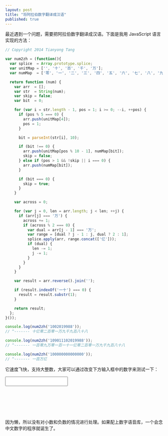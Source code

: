 ```yaml
---
layout: post
title: "将阿拉伯数字翻译成汉语"
published: true
---
```


最近遇到一个问题，需要把阿拉伯数字翻译成汉语。下面是我用 JavaScript 语言实现的方法：

```javascript
// Copyright 2014 Tianyong Tang

var num2zh = (function(){
  var splice  = Array.prototype.splice;
  var unitMap = ['', '十', '百', '千', '万'];
  var numMap  = ['零', '一', '二', '三', '四', '五', '六', '七', '八', '九'];

  return function (num) {
    var arr  = [];
    var str  = String(num);
    var skip = false;
    var bit  = 0;

    for (var i = str.length - 1, pos = 1; i >= 0; --i, ++pos) {
      if (pos % 5 === 0) {
        arr.push(unitMap[4]);
        pos = 1;
      }

      bit = parseInt(str[i], 10);

      if (bit !== 0) {
        arr.push(unitMap[pos % 10 - 1], numMap[bit]);
        skip = false;
      } else if (pos > 1 && !skip || i === 0) {
        arr.push(numMap[bit]);
      }

      if (bit === 0) {
        skip = true;
      }
    }

    var across = 0;

    for (var j = 0, len = arr.length; j < len; ++j) {
      if (arr[j] === '万') {
        across += 1;
        if (across % 2 === 0) {
          var dual = arr[j - 1] === '万';
          var range = [dual ? j - 1 : j, dual ? 2 : 1];
          splice.apply(arr, range.concat(['亿']));
          if (dual) {
            len -= 1;
            j -= 1;
          }
        }
      }
    }

    var result = arr.reverse().join('');

    if (result.indexOf('一十') === 0) {
      result = result.substr(1);
    }

    return result;
  };
}());

console.log(num2zh('1002019988'));
// ^------- 十亿零二百零一万九千九百八十八

console.log(num2zh('109011102019988'));
// ^------- 一百零九万零一百一十一亿零二百零一万九千九百八十八

console.log(num2zh('100000000000000'));
// ^------- 一百万亿
```

它速度飞快，支持大整数，大家可以通过改变下方输入框中的数字来测试一下：

<input type="text" style="height: 30px; width: 200px; font-size: 14px; padding: 0 5px;" id="arab"><br/>
<span id="zh" style="color: #999988; font-style: italic; display: block; height: 80px; margin-top: 10px; overflow: auto;"></span>

<script src="//cdn.staticfile.org/jquery/1.9.1/jquery.js"></script>

<script type="text/javascript">
// Copyright 2014 Tianyong Tang

var num2zh = (function(){
  var splice  = Array.prototype.splice;
  var unitMap = ['', '十', '百', '千', '万'];
  var numMap  = ['零', '一', '二', '三', '四', '五', '六', '七', '八', '九'];

  return function (num) {
    var arr  = [];
    var str  = String(num);
    var skip = false;
    var bit  = 0;

    for (var i = str.length - 1, pos = 1; i >= 0; --i, ++pos) {
      if (pos % 5 === 0) {
        arr.push(unitMap[4]);
        pos = 1;
      }

      bit = parseInt(str[i], 10);

      if (bit !== 0) {
        arr.push(unitMap[pos % 10 - 1], numMap[bit]);
        skip = false;
      } else if (pos > 1 && !skip || i === 0) {
        arr.push(numMap[bit]);
      }

      if (bit === 0) {
        skip = true;
      }
    }

    var across = 0;

    for (var j = 0, len = arr.length; j < len; ++j) {
      if (arr[j] === '万') {
        across += 1;
        if (across % 2 === 0) {
          var dual = arr[j - 1] === '万';
          var range = [dual ? j - 1 : j, dual ? 2 : 1];
          splice.apply(arr, range.concat(['亿']));
          if (dual) {
            len -= 1;
            j -= 1;
          }
        }
      }
    }

    var result = arr.reverse().join('');

    if (result.indexOf('一十') === 0) {
      result = result.substr(1);
    }

    return result;
  };
}());

$(function(){
    var $arab = $('#arab');
    var $zh   = $('#zh');
    var demo  = '100861024';

    $arab.val(demo);
    $zh.text(num2zh(demo));

    $arab.on('input', function(){
        var num = $.trim($(this).val());
        var zh  = /^([1-9][0-9]*|0|)$/.test(num) ? num2zh(num) : "Bad format";

        $zh.text(zh);
    });
});
</script>

因为懒，所以没有对小数和负数的情况进行处理。如果配上数字语音库，一个会念中文数字的程序就诞生了。
